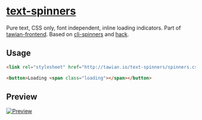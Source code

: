 # [text-spinners](http://tawian.io/text-spinners/)

Pure text, CSS only, font independent, inline loading indicators. Part of [tawian-frontend](https://github.com/tawian/tawian-frontend). Based on [cli-spinners](https://github.com/sindresorhus/cli-spinners) and [hack](https://github.com/egoist/hack).


## Usage

```html
<link rel="stylesheet" href="http://tawian.io/text-spinners/spinners.css">

<button>Loading <span class="loading"></span></button>
```


## Preview

[![Preview](http://tawian.io/text-spinners/spinners.gif)](http://tawian.io/text-spinners/)
